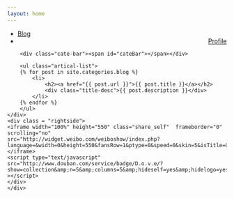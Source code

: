 ```yaml
---
layout: home
---
```


<div class="index-content blog">
    <div class="section">
        <ul class="artical-cate">
            <li class="on"><a href="/"><span>Blog</span></a></li>
            <li style="text-align:right"><a href="/profile"><span>Profile</span></a></li>
        </ul>

        <div class="cate-bar"><span id="cateBar"></span></div>

        <ul class="artical-list">
        {% for post in site.categories.blog %}
            <li>
                <h2><a href="{{ post.url }}">{{ post.title }}</a></h2>
                <div class="title-desc">{{ post.description }}</div>
            </li>
        {% endfor %}
        </ul>
    </div>
    <div class = "rightside">
    <iframe width="100%" height="550" class="share_self"  frameborder="0"
    scrolling="no"
    src="http://widget.weibo.com/weiboshow/index.php?language=&width=0&height=550&fansRow=1&ptype=0&speed=0&skin=5&isTitle=0&noborder=0&isWeibo=1&isFans=0&uid=2120543591&verifier=045e79b4&dpc=1"></iframe>
    <script type="text/javascript"
    src="http://www.douban.com/service/badge/D.o.v.e/?show=collection&amp;n=5&amp;columns=5&amp;hideself=yes&amp;hidelogo=yes&amp;cat=book"
    ></script>
    </div>
    </div>
</div>
